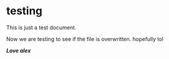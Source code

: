 # testing

This is just a test document.

Now we are testing to see if the file is overwritten. hopefully lol

***Love alex***
